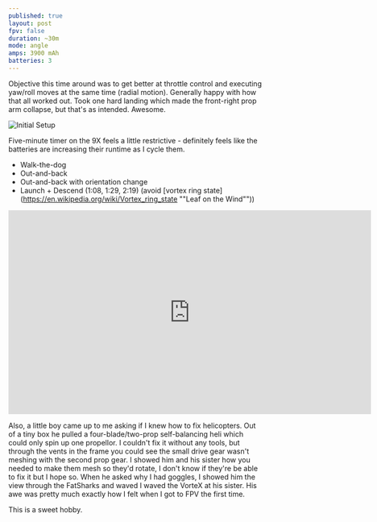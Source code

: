 ```yaml
---
published: true
layout: post
fpv: false
duration: ~30m
mode: angle
amps: 3900 mAh
batteries: 3
---
```




Objective this time around was to get better at throttle control and executing yaw/roll moves at the same time (radial motion). Generally happy with how that all worked out. Took one hard landing which made the front-right prop arm collapse, but that's as intended. Awesome.

![Initial Setup](https://lh3.googleusercontent.com/qkc-gIz8cXLCPbGU_ukV0iGymCIUJi_XFjO0-RVxYJk=w711-h400-no)

Five-minute timer on the 9X feels a little restrictive - definitely feels like the batteries are increasing their runtime as I cycle them.

- Walk-the-dog
- Out-and-back
- Out-and-back with orientation change
- Launch + Descend (1:08, 1:29, 2:19) (avoid [vortex ring state](https://en.wikipedia.org/wiki/Vortex_ring_state ""Leaf on the Wind""))

<iframe width="720" height="405" src="https://www.youtube.com/embed/p94HcmNpFPM" frameborder="0" allowfullscreen></iframe>

Also, a little boy came up to me asking if I knew how to fix helicopters. Out of a tiny box he pulled a four-blade/two-prop self-balancing heli which could only spin up one propellor. I couldn't fix it without any tools, but through the vents in the frame you could see the small drive gear wasn't meshing with the second prop gear. I showed him and his sister how you needed to make them mesh so they'd rotate, I don't know if they're be able to fix it but I hope so. When he asked why I had goggles, I showed him the view through the FatSharks and waved I waved the VorteX at his sister. His awe was pretty much exactly how I felt when I got to FPV the first time.

This is a sweet hobby.

